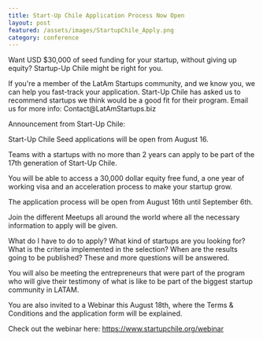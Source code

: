 ```yaml
---
title: Start-Up Chile Application Process Now Open
layout: post
featured: /assets/images/StartupChile_Apply.png
category: conference
---
```


<p>
Want USD $30,000 of seed funding for your startup, without giving up equity? Startup-Up Chile might be right for you.
</p>
<p>
If you're a member of the LatAm Startups community, and we know you, we can help you fast-track your application. Start-Up Chile has asked us to recommend startups we think would be a good fit for their program. Email us for more info: Contact@LatAmStartups.biz
</p>

<p>
Announcement from Start-Up Chile:
</p>
<!--more-->
<p>
Start-Up Chile Seed applications will be open from August 16.
</p>

<p>
Teams with a startups with no more than 2 years can apply to be part of the 17th generation of Start-Up Chile.
</p>

<p>
You will be able to access a 30,000 dollar equity free fund, a one year of
working visa and an acceleration process to make your startup grow.
</p>

<p>
The application process will be open from August 16th until September 6th.
</p>

<p>
Join the different Meetups all around the world where all the necessary information to apply will be given.
</p>

<p>
What do I have to do to apply? What kind of startups are you looking for?  What is the criteria implemented in the selection? When are the results going to be published? These and more questions will be answered.
</p>

<p>
You will also be meeting the entrepreneurs that were part of the program who will give their testimony of what is like to be part of the biggest startup community in LATAM.
</p>
<p>
You are also invited to a Webinar this August 18th, where the Terms &amp; Conditions and the application form will be explained.
</p>

<p>
Check out the webinar here:
<a href="https://www.startupchile.org/webinar">https://www.startupchile.org/webinar</a>
</p>

